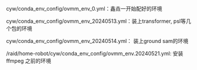 cyw/conda_env_config/ovmm_env_0.yml：鑫垚一开始配好的环境

cyw/conda_env_config/ovmm_env_20240513.yml：装上transformer, psl等几个包的环境

cyw/conda_env_config/ovmm_env_20240514.yml： 装上ground sam的环境

/raid/home-robot/cyw/conda_env_config/ovmm_env.20240521.yml: 安装 ffmpeg 之前的环境

